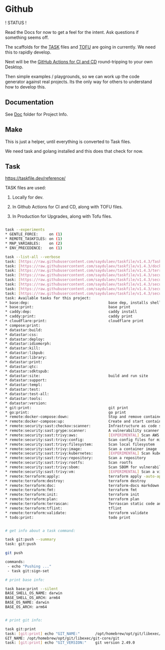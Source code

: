 # Github

! STATUS !

Read the Docs for now to get a feel for the intent. Ask questions if something seems off.

The scaffolds for the [TASK](../mod/task/README.md) files and [TOFU](../mod/tofu/README.md) are going in currently. We need this to rapidly develop. 

Next will be the [GitHub Actions for CI and CD](../.github/workflows/README.md) round-tripping to your own Desktop.

Then simple examples / playgrounds, so we can work up the code generator against real projects. Its the only way for others to understand how to develop this.

## Documentation

See [Doc](../doc/README.md) folder for Project Info.



## Make

This is just a helper, until everything is converted to Task files.

We need task and golang installed and this does that check for now.

## Task

https://taskfile.dev/reference/

TASK files are used:

1. Locally for dev.

2. In Github Actions for CI and CD, along with TOFU files.

3. In Production for Upgrades, along with Tofu files.


```sh

task --experiments
* GENTLE_FORCE:     on (1)
* REMOTE_TASKFILES: on (1)
* MAP_VARIABLES:    on (2)
* ENV_PRECEDENCE:   on (1)

task --list-all --verbose
task: [https://raw.githubusercontent.com/saydulaev/taskfile/v1.4.3/Taskfile.yml] Fetched remote copy
task: [https://raw.githubusercontent.com/saydulaev/taskfile/v1.4.3/docker-compose/Taskfile.yml] Fetched remote copy
task: [https://raw.githubusercontent.com/saydulaev/taskfile/v1.4.3/terraform/Taskfile.yml] Fetched remote copy
task: [https://raw.githubusercontent.com/saydulaev/taskfile/v1.4.3/security/Taskfile.yml] Fetched remote copy
task: [https://raw.githubusercontent.com/saydulaev/taskfile/v1.4.3/security/sast/Taskfile.yml] Fetched remote copy
task: [https://raw.githubusercontent.com/saydulaev/taskfile/v1.4.3/security/sast/Checkov.yml] Fetched remote copy
task: [https://raw.githubusercontent.com/saydulaev/taskfile/v1.4.3/security/sast/Grype.yml] Fetched remote copy
task: [https://raw.githubusercontent.com/saydulaev/taskfile/v1.4.3/security/sast/Trivy.yml] Fetched remote copy
task: Available tasks for this project:
* base:dep:                                    base dep, installs shell level components.
* base:print:                                  base print
* caddy:dep:                                   caddy install
* caddy:print:                                 caddy print
* cloudflare:print:                            cloudflare print
* compose:print:                               
* datastar:build:                              
* datastar:css:                                
* datastar:deploy:                             
* datastar:idiomorph:                          
* datastar:kill:                               
* datastar:libpub:                             
* datastar:library:                            
* datastar:print:                              
* datastar:qtc:                                
* datastar:sdktspub:                           
* datastar:site:                               build and run site
* datastar:support:                            
* datastar:templ:                              
* datastar:test:                               
* datastar:test-all:                           
* datastar:tools:                              
* datastar:version:                            
* git:print:                                   git print
* go:print:                                    go print
* remote:docker-compose:down:                  Stop and remove containers, networks
* remote:docker-compose:up:                    Create and start containers
* remote:security:sast:checkov:scanner:        Infrastructure as code static analysis
* remote:security:sast:grype:scanner:          A vulnerability scanner for container images, filesystems, and SBOMs
* remote:security:sast:trivy:aws:              [EXPERIMENTAL] Scan AWS account
* remote:security:sast:trivy:config:           Scan config files for misconfigurations
* remote:security:sast:trivy:filesystem:       Scan local filesystem
* remote:security:sast:trivy:image:            Scan a container image
* remote:security:sast:trivy:kubernetes:       [EXPERIMENTAL] Scan kubernetes cluster
* remote:security:sast:trivy:repository:       Scan a repository
* remote:security:sast:trivy:rootfs:           Scan rootfs
* remote:security:sast:trivy:sbom:             Scan SBOM for vulnerabilities and licenses
* remote:security:sast:trivy:vm:               [EXPERIMENTAL] Scan a virtual machine image
* remote:terraform:apply:                      terraform apply -auto-approve
* remote:terraform:destroy:                    terraform destroy
* remote:terraform:doc:                        terraform-docs markdown table
* remote:terraform:fmt:                        terraform fmt
* remote:terraform:init:                       terraform init
* remote:terraform:plan:                       terraform plan
* remote:terraform:terrascan:                  Terrascan static code analyzer
* remote:terraform:tflint:                     tflint
* remote:terraform:validate:                   terraform validate
* todo:print:                                  todo print


# get info about a task command:

task git:push --summary
task: git:push

git push

commands:
 - echo "Pushing ..."
 - task git:sign-set

# print base info:

task base:print --silent
BASE_SHELL_OS_NAME: darwin
BASE_SHELL_OS_ARCH: arm64
BASE_OS_NAME: darwin
BASE_OS_ARCH: arm64


# print git info:

task git:print
task: [git:print] echo "GIT_NAME:"       /opt/homebrew/opt/git/libexec/git-core/git
GIT_NAME: /opt/homebrew/opt/git/libexec/git-core/git
task: [git:print] echo "GIT_VERSION:"    git version 2.49.0




```
